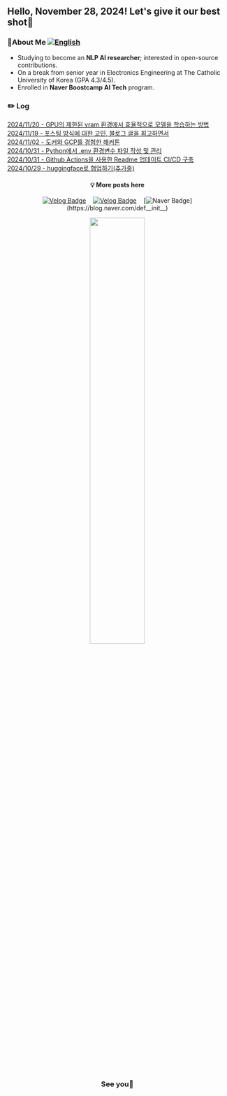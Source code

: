 ## Hello, November 28, 2024! Let's give it our best shot💪

### 🚀About Me [![English](https://img.shields.io/badge/CV-ENG-d5dff8.svg)](CV_ENG.pdf)

- Studying to become an **NLP AI researcher**; interested in open-source contributions.
- On a break from senior year in Electronics Engineering at The Catholic University of Korea (GPA 4.3/4.5).
- Enrolled in **Naver Boostcamp AI Tech** program.

### ✏️ Log 
[2024/11/20 - GPU의 제한된 vram 환경에서 효율적으로 모델을 학습하는 방법](https://def-init.tistory.com/entry/GPU%EC%9D%98-%EC%A0%9C%ED%95%9C%EB%90%9C-vram-%ED%99%98%EA%B2%BD%EC%97%90%EC%84%9C-%ED%9A%A8%EC%9C%A8%EC%A0%81%EC%9C%BC%EB%A1%9C-%EB%AA%A8%EB%8D%B8%EC%9D%84-%ED%95%99%EC%8A%B5%ED%95%98%EB%8A%94-%EB%B0%A9%EB%B2%95) <br/>
[2024/11/19 - 포스팅 방식에 대한 고민, 블로그 글을 회고하면서](https://def-init.tistory.com/entry/%ED%8F%AC%EC%8A%A4%ED%8C%85-%EB%B0%A9%EC%8B%9D%EC%97%90-%EB%8C%80%ED%95%9C-%EA%B3%A0%EB%AF%BC-%EB%B8%94%EB%A1%9C%EA%B7%B8-%EA%B8%80%EC%9D%84-%ED%9A%8C%EA%B3%A0%ED%95%98%EB%A9%B4%EC%84%9C) <br/>
[2024/11/02 - 도커와 GCP를 경험한 해커톤](https://def-init.tistory.com/entry/%EB%8F%84%EC%BB%A4%EC%99%80-GCP%EB%A5%BC-%EA%B2%BD%ED%97%98%ED%95%9C-%ED%95%B4%EC%BB%A4%ED%86%A4) <br/>
[2024/10/31 - Python에서 .env 환경변수 파일 작성 및 관리](https://def-init.tistory.com/entry/Python%EC%97%90%EC%84%9C-env-%ED%99%98%EA%B2%BD%EB%B3%80%EC%88%98-%ED%8C%8C%EC%9D%BC-%EC%9E%91%EC%84%B1-%EB%B0%8F-%EA%B4%80%EB%A6%AC) <br/>
[2024/10/31 - Github Actions을 사용한 Readme 업데이트 CI/CD 구축](https://def-init.tistory.com/entry/Github-Actions%EC%9D%84-%EC%82%AC%EC%9A%A9%ED%95%9C-Readme-%EC%97%85%EB%8D%B0%EC%9D%B4%ED%8A%B8-CICD-%EA%B5%AC%EC%B6%95) <br/>
[2024/10/29 - huggingface로 협업하기(추가중)](https://def-init.tistory.com/entry/huggingface%EB%A1%9C-%ED%98%91%EC%97%85%ED%95%98%EA%B8%B0%EC%B6%94%EA%B0%80%EC%A4%91) <br/>


<div align="center">

#### 💡 More posts here

[![Velog Badge](http://img.shields.io/badge/Tistory-F76A1C?style=flat-square&logo=Tistory&logoColor=white&link=https://def-init.tistory.com)](https://def-init.tistory.com/)
&nbsp;&nbsp;
[![Velog Badge](http://img.shields.io/badge/Velog-20C997?style=flat-square&logo=Velog&logoColor=white&link=https://velog.io/@kms39273/posts)](https://velog.io/@kms39273/posts)
&nbsp;&nbsp;
[![Naver Badge](https://img.shields.io/badge/Naver-03C75A?style=flat-square&logo=Naver&logoColor=white&link=https://blog.naver.com/def__init__)](https://blog.naver.com/def__init__)

</div>

<div align="center">

<img src="https://github.com/user-attachments/assets/8fa48fc4-0b28-4ea3-9f77-241896097d70" style="width: 50%;">

### See you👋

</div>

